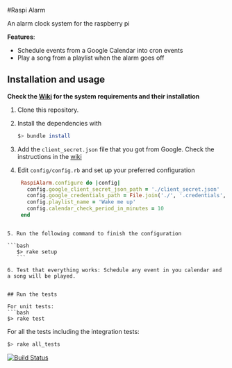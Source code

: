 #Raspi Alarm

An alarm clock system for the raspberry pi

**Features**:

 - Schedule events from a Google Calendar into cron events
 - Play a song from a playlist when the alarm goes off

## Installation and usage

**Check the [Wiki](https://github.com/elmendalerenda/raspi-alarm/wiki) for the system requirements and their installation**


 1. Clone this repository.
 2. Install the dependencies with

	```bash
	$> bundle install
	```

 3. Add the `client_secret.json` file that you got from Google. Check the instructions in the [wiki](https://github.com/elmendalerenda/raspi-alarm/wiki#google-calendar-api-authentication)

 4. Edit `config/config.rb` and set up your preferred configuration
	```ruby
     RaspiAlarm.configure do |config|
       config.google_client_secret_json_path = './client_secret.json'
       config.google_credentials_path = File.join('./', '.credentials', "raspi-alarm.yaml")
       config.playlist_name = 'Wake me up'
       config.calendar_check_period_in_minutes = 10
     end
 ```

 5. Run the following command to finish the configuration

 ```bash
	$> rake setup
	```

 6. Test that everything works: Schedule any event in you calendar and a song will be played.


## Run the tests

For unit tests:
```bash
$> rake test
```
For all the tests including the integration tests:
```bash
$> rake all_tests
```

[![Build Status](https://travis-ci.org/elmendalerenda/raspi-alarm.svg?branch=master)](https://travis-ci.org/elmendalerenda/raspi-alarm)
